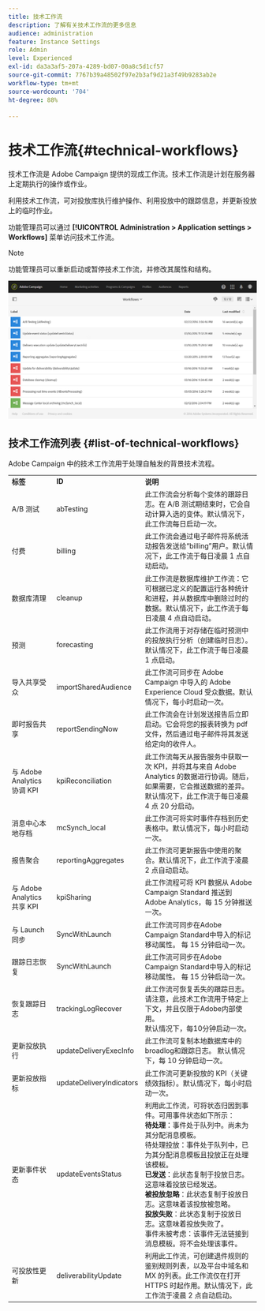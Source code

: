 ```yaml
---
title: 技术工作流
description: 了解有关技术工作流的更多信息
audience: administration
feature: Instance Settings
role: Admin
level: Experienced
exl-id: da3a3af5-207a-4289-bd07-00a8c5d1cf57
source-git-commit: 7767b39a48502f97e2b3af9d21a3f49b9283ab2e
workflow-type: tm+mt
source-wordcount: '704'
ht-degree: 88%

---
```


# 技术工作流{#technical-workflows}

技术工作流是 Adobe Campaign 提供的现成工作流。技术工作流是计划在服务器上定期执行的操作或作业。

利用技术工作流，可对投放库执行维护操作、利用投放中的跟踪信息，并更新投放上的临时作业。

功能管理员可以通过 **[!UICONTROL Administration > Application settings > Workflows]** 菜单访问技术工作流。

>[!NOTE]
>
>功能管理员可以重新启动或暂停技术工作流，并修改其属性和结构。

![](assets/technical_workflows.png)

## 技术工作流列表 {#list-of-technical-workflows}

Adobe Campaign 中的技术工作流用于处理自触发的背景技术流程。

<table> 
 <tbody> 
  <tr> 
   <td> <strong>标签</strong><br /> </td> 
   <td> <strong>ID</strong><br /> </td> 
   <td> <strong>说明</strong><br /> </td> 
  </tr> 
  <tr> 
   <td> <span class="uicontrol">A/B 测试</span> <br /> </td> 
   <td> <span class="uicontrol">abTesting</span> <br /> </td> 
   <td> 此工作流会分析每个变体的跟踪日志。在 A/B 测试期结束时，它会自动计算入选的变体。默认情况下，此工作流每日启动一次。<br /> </td> 
  </tr> 
  <tr> 
   <td> <span class="uicontrol">付费</span> <br /> </td> 
   <td> <span class="uicontrol">billing</span> <br /> </td> 
   <td> 此工作流会通过电子邮件将系统活动报告发送给“billing”用户。默认情况下，此工作流于每日凌晨 1 点自动启动。<br /> </td> 
  </tr> 
  <tr> 
   <td> <span class="uicontrol">数据库清理</span> <br /> </td> 
   <td> <span class="uicontrol">cleanup</span> <br /> </td> 
   <td> 此工作流是数据库维护工作流：它可根据已定义的配置运行各种统计和进程，并从数据库中删除过时的数据。默认情况下，此工作流于每日凌晨 4 点自动启动。<br /> </td> 
  </tr> 
  <tr> 
   <td> <span class="uicontrol">预测</span> <br /> </td> 
   <td> <span class="uicontrol">forecasting</span> <br /> </td> 
   <td> 此工作流用于对存储在临时预测中的投放执行分析（创建临时日志）。默认情况下，此工作流于每日凌晨 1 点启动。<br /> </td> 
  </tr> 
  <tr> 
   <td> <span class="uicontrol">导入共享受众</span> <br /> </td> 
   <td> <span class="uicontrol">importSharedAudience</span> <br /> </td> 
   <td> 此工作流可同步在 Adobe Campaign 中导入的 Adobe Experience Cloud 受众数据。默认情况下，每小时启动一次。<br /> </td> 
  </tr> 
  <tr> 
   <td> <span class="uicontrol">即时报告共享</span> <br /> </td> 
   <td> <span class="uicontrol">reportSendingNow</span> <br /> </td> 
   <td> 此工作流会在计划发送报告后立即启动。它会将您的报表转换为 pdf 文件，然后通过电子邮件将其发送给定向的收件人。<br /> </td> 
  </tr> 
  <tr> 
   <td> <span class="uicontrol">与 Adobe Analytics 协调 KPI</span> <br /> </td> 
   <td> <span class="uicontrol">kpiReconciliation</span> <br /> </td> 
   <td> 此工作流每天从报告服务中获取一次 KPI，并将其与来自 Adobe Analytics 的数据进行协调。随后，如果需要，它会推送数据的差异。默认情况下，此工作流于每日凌晨 4 点 20 分启动。<br /> </td> 
  </tr> 
  <tr> 
   <td> <span class="uicontrol">消息中心本地存档</span> <br /> </td> 
   <td> <span class="uicontrol">mcSynch_local</span> <br /> </td> 
   <td> 此工作流可将实时事件存档到历史表格中。默认情况下，每小时启动一次。<br /> </td> 
  </tr> 
  <tr> 
   <td> <span class="uicontrol">报告聚合</span> <br /> </td> 
   <td> <span class="uicontrol">reportingAggregates</span> <br /> </td> 
   <td> 此工作流可更新报告中使用的聚合。默认情况下，此工作流于凌晨 2 点自动启动。<br /> </td> 
  </tr> 
  <tr> 
   <td> <span class="uicontrol">与 Adobe Analytics 共享 KPI</span> <br /> </td> 
   <td> <span class="uicontrol">kpiSharing</span> <br /> </td> 
   <td> 此工作流程可将 KPI 数据从 Adobe Campaign Standard 推送到 Adobe Analytics，每 15 分钟推送一次。<br /> </td> 
  </tr> 
    </tr> 
   <tr> 
   <td> <span class="uicontrol">与 Launch 同步</span> <br /> </td> 
   <td> <span class="uicontrol">SyncWithLaunch</span> <br /> </td> 
   <td> 此工作流可同步在Adobe Campaign Standard中导入的标记移动属性。 每 15 分钟启动一次。<br /> </td> 
  </tr>
  <tr> 
   <td> <span class="uicontrol">跟踪日志恢复</span> <br /> </td> 
   <td> <span class="uicontrol">SyncWithLaunch</span> <br /> </td> 
   <td> 此工作流可同步在Adobe Campaign Standard中导入的标记移动属性。 每 15 分钟启动一次。<br /> </td> 
  </tr>
  <tr> 
   <td> <span class="uicontrol">恢复跟踪日志</span> <br /> </td> 
   <td> <span class="uicontrol">trackingLogRecover</span> <br /> </td> 
   <td> 此工作流可恢复丢失的跟踪日志。 请注意，此技术工作流用于特定上下文，并且仅限于Adobe内部使用。 <br> 默认情况下，每10分钟启动一次。<br /> </td> 
  </tr>
  <tr> 
   <td> <span class="uicontrol">更新投放执行</span> <br/> </td> 
   <td> <span class="uicontrol">updateDeliveryExecInfo</span> <br/> </td> 
   <td> 此工作流可复制本地数据库中的broadlog和跟踪日志。 默认情况下，每 10 分钟启动一次。<br/> </td> 
  </tr>
  <tr> 
   <td> <span class="uicontrol">更新投放指标</span> <br /> </td> 
   <td> <span class="uicontrol">updateDeliveryIndicators</span> <br /> </td> 
   <td> 此工作流可更新投放的 KPI（关键绩效指标）。默认情况下，每小时启动一次。<br /> </td> 
  </tr> 
  <tr> 
   <td> <span class="uicontrol">更新事件状态</span> <br /> </td> 
   <td> <span class="uicontrol">updateEventsStatus</span> <br /> </td> 
   <td> 利用此工作流，可将状态归因到事件。可用事件状态如下所示：<br /><strong>待处理</strong>：事件处于队列中。尚未为其分配消息模板。<br /><span class="uicontrol">待处理投放</span>：事件处于队列中，已为其分配消息模板且投放正在处理该模板。<br /><strong>已发送</strong>：此状态复制于投放日志。这意味着投放已经发送。<br /><strong>被投放忽略</strong>：此状态复制于投放日志。这意味着该投放被忽略。<br /><strong>投放失败</strong>：此状态复制于投放日志。这意味着投放失败了。<br /><span class="uicontrol">事件未被考虑</span>：该事件无法链接到消息模板。将不会处理该事件。<br /> </td> 
  </tr> 
  <tr> 
   <td> <span class="uicontrol">可投放性更新</span> <br /> </td> 
   <td> <span class="uicontrol">deliverabilityUpdate</span> <br /> </td> 
   <td> 利用此工作流，可创建退件规则的鉴别规则列表，以及平台中域名和 MX 的列表。此工作流仅在打开 HTTPS 时起作用。默认情况下，此工作流于凌晨 2 点自动启动。<br /> </td> 
  </tr> 
 </tbody> 
</table>
